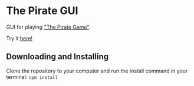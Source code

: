 # The Pirate GUI
GUI for playing ["The Pirate Game"](https://www.tes.com/teaching-resource/the-pirate-game-end-of-term-activity-6258063).

Try it [here!](https://ian-antking.github.io/the-pirate-gui/)

## Downloading and Installing

Clone the repository to your computer and run the install command in your terminal:
``npm install`` 
